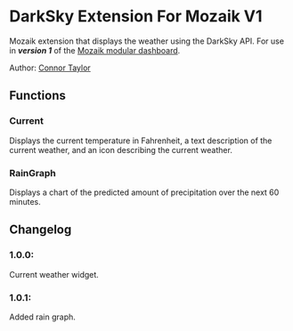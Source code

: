 # DarkSky Extension For Mozaik V1 ###

Mozaik extension that displays the weather using the DarkSky API. For use in **_version 1_** of the [Mozaik modular dashboard](
http://mozaik.rocks). 

Author: [Connor Taylor](https://github.com/connorrt)

## Functions

### Current

Displays the current temperature in Fahrenheit, a text description of the current weather,
 and an icon describing the current weather.
 
### RainGraph

Displays a chart of the predicted amount of precipitation over the next 60 minutes.
 
## Changelog

### 1.0.0:

Current weather widget.

### 1.0.1:

Added rain graph.
